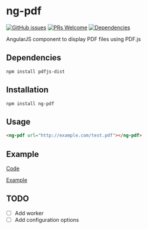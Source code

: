 # ng-pdf
[![GitHub issues](https://img.shields.io/github/issues/Saissaken/ng-pdf.svg)](https://github.com/Saissaken/ng-pdf/issues) [![PRs Welcome](https://img.shields.io/badge/PRs-welcome-brightgreen.svg)](https://github.com/Saissaken/ng-pdf/pulls) [![Dependencies](https://david-dm.org/saissaken/ng-pdf.svg)](https://github.com/Saissaken/ng-pdf/blob/master/package.json)

AngularJS component to display PDF files using PDF.js

## Dependencies
```
npm install pdfjs-dist
```

## Installation
```
npm install ng-pdf
```

## Usage
```html
<ng-pdf url="http://example.com/test.pdf"></ng-pdf>
```
## Example
[Code](https://github.com/Saissaken/ng-pdf/tree/master/build)

[Example](https://saissaken.github.io/ng-pdf/build)


## TODO
- [ ] Add worker
- [ ] Add configuration options
